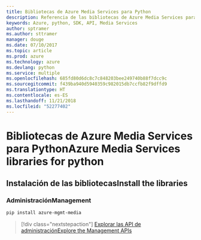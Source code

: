 ```yaml
---
title: Bibliotecas de Azure Media Services para Python
description: Referencia de las bibliotecas de Azure Media Services para Python
keywords: Azure, python, SDK, API, Media Services
author: sptramer
ms.author: sttramer
manager: douge
ms.date: 07/10/2017
ms.topic: article
ms.prod: azure
ms.technology: azure
ms.devlang: python
ms.service: multiple
ms.openlocfilehash: 685fd80d6dc8c7c848203bee249740b88f7dcc9c
ms.sourcegitcommit: f439ba940d5940359c982015db7ccfb82f9dffd9
ms.translationtype: HT
ms.contentlocale: es-ES
ms.lasthandoff: 11/21/2018
ms.locfileid: "52277402"
---
```

# <a name="azure-media-services-libraries-for-python"></a><span data-ttu-id="0c59f-104">Bibliotecas de Azure Media Services para Python</span><span class="sxs-lookup"><span data-stu-id="0c59f-104">Azure Media Services libraries for python</span></span>

## <a name="install-the-libraries"></a><span data-ttu-id="0c59f-105">Instalación de las bibliotecas</span><span class="sxs-lookup"><span data-stu-id="0c59f-105">Install the libraries</span></span>


### <a name="management"></a><span data-ttu-id="0c59f-106">Administración</span><span class="sxs-lookup"><span data-stu-id="0c59f-106">Management</span></span>

```bash
pip install azure-mgmt-media
```
> [!div class="nextstepaction"]
> [<span data-ttu-id="0c59f-107">Explorar las API de administración</span><span class="sxs-lookup"><span data-stu-id="0c59f-107">Explore the Management APIs</span></span>](/python/api/overview/azure/mediaservices/management)